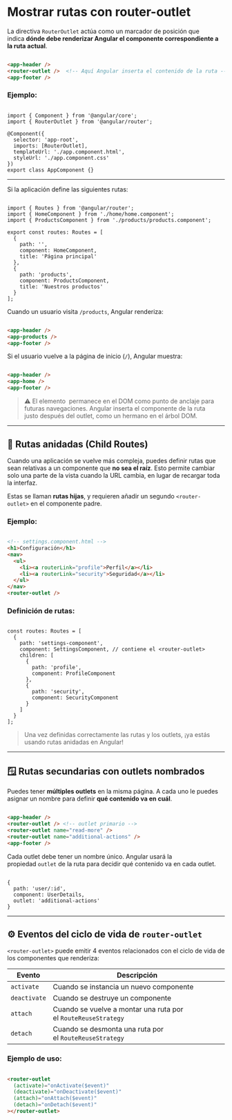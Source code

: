 # Mostrar rutas con router-outlet

La directiva `RouterOutlet` actúa como un marcador de posición que indica **dónde debe renderizar Angular el componente correspondiente a la ruta actual**.

```html

<app-header />
<router-outlet />  <!-- Aquí Angular inserta el contenido de la ruta -->
<app-footer />

```

### Ejemplo:

```tsx

import { Component } from '@angular/core';
import { RouterOutlet } from '@angular/router';

@Component({
  selector: 'app-root',
  imports: [RouterOutlet],
  templateUrl: './app.component.html',
  styleUrl: './app.component.css'
})
export class AppComponent {}

```

---

Si la aplicación define las siguientes rutas:

```tsx

import { Routes } from '@angular/router';
import { HomeComponent } from './home/home.component';
import { ProductsComponent } from './products/products.component';

export const routes: Routes = [
  {
    path: '',
    component: HomeComponent,
    title: 'Página principal'
  },
  {
    path: 'products',
    component: ProductsComponent,
    title: 'Nuestros productos'
  }
];

```

Cuando un usuario visita `/products`, Angular renderiza:

```html

<app-header />
<app-products />
<app-footer />

```

Si el usuario vuelve a la página de inicio (`/`), Angular muestra:

```html

<app-header />
<app-home />
<app-footer />

```

> ⚠️ El elemento <router-outlet> permanece en el DOM como punto de anclaje para futuras navegaciones. Angular inserta el componente de la ruta justo después del outlet, como un hermano en el árbol DOM.
> 

---

## 🔁 Rutas anidadas (Child Routes)

Cuando una aplicación se vuelve más compleja, puedes definir rutas que sean relativas a un componente que **no sea el raíz**. Esto permite cambiar solo una parte de la vista cuando la URL cambia, en lugar de recargar toda la interfaz.

Estas se llaman **rutas hijas**, y requieren añadir un segundo `<router-outlet>` en el componente padre.

### Ejemplo:

```html

<!-- settings.component.html -->
<h1>Configuración</h1>
<nav>
  <ul>
    <li><a routerLink="profile">Perfil</a></li>
    <li><a routerLink="security">Seguridad</a></li>
  </ul>
</nav>
<router-outlet />

```

### Definición de rutas:

```tsx

const routes: Routes = [
  {
    path: 'settings-component',
    component: SettingsComponent, // contiene el <router-outlet>
    children: [
      {
        path: 'profile',
        component: ProfileComponent
      },
      {
        path: 'security',
        component: SecurityComponent
      }
    ]
  }
];

```

> Una vez definidas correctamente las rutas y los outlets, ¡ya estás usando rutas anidadas en Angular!
> 

---

## 🪟 Rutas secundarias con outlets nombrados

Puedes tener **múltiples outlets** en la misma página. A cada uno le puedes asignar un nombre para definir **qué contenido va en cuál**.

```html

<app-header />
<router-outlet /> <!-- outlet primario -->
<router-outlet name="read-more" />
<router-outlet name="additional-actions" />
<app-footer />

```

Cada outlet debe tener un nombre único. Angular usará la propiedad `outlet` de la ruta para decidir qué contenido va en cada outlet.

```tsx

{
  path: 'user/:id',
  component: UserDetails,
  outlet: 'additional-actions'
}

```

---

## ⚙️ Eventos del ciclo de vida de `router-outlet`

`<router-outlet>` puede emitir 4 eventos relacionados con el ciclo de vida de los componentes que renderiza:

| Evento | Descripción |
| --- | --- |
| `activate` | Cuando se instancia un nuevo componente |
| `deactivate` | Cuando se destruye un componente |
| `attach` | Cuando se vuelve a montar una ruta por el `RouteReuseStrategy` |
| `detach` | Cuando se desmonta una ruta por el `RouteReuseStrategy` |

### Ejemplo de uso:

```html

<router-outlet
  (activate)="onActivate($event)"
  (deactivate)="onDeactivate($event)"
  (attach)="onAttach($event)"
  (detach)="onDetach($event)"
></router-outlet>

```